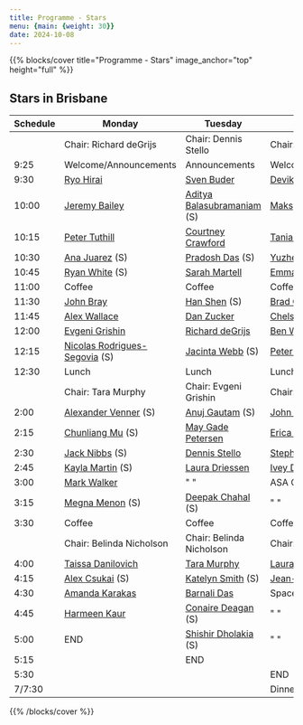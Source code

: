 ```yaml
---
title: Programme - Stars
menu: {main: {weight: 30}}
date: 2024-10-08
---
```


{{% blocks/cover title="Programme - Stars" image_anchor="top" height="full" %}}

## Stars in Brisbane

| Schedule | Monday | Tuesday | Wednesday |
| -------- | ---------------- | ---------------- | ---------------- |
| | Chair: Richard deGrijs | Chair: Dennis Stello | Chair: Barnali Das |
| 9:25 | Welcome/Announcements | Announcements | Welcome/Announcements |
| 9:30 | [Ryo Hirai](speakers/ryosuke-hirai/_index.md) | [Sven Buder](speakers/sven-buder/_index.md) | [Devika Kamath](speakers/devika-kamath/_index.md) |
| 10:00 | [Jeremy Bailey](speakers/jeremy-bailey/_index.md) | [Aditya Balasubramaniam](speakers/adithya-balasubramaniam/_index.md) (S) | [Maksym Mohorian](speakers/maksym-mohorian/_index.md) (S) |
| 10:15 | [Peter Tuthill](speakers/peter-tuthill/_index.md) | [Courtney Crawford](speakers/courtney-crawford/_index.md) | [Tania Ahmed](speakers/tania-ahmed/_index.md) (S) |
| 10:30 | [Ana Juarez](speakers/ana-lourdes-juarez-garcia/_index.md) (S) | [Pradosh Das](speakers/pradosh-das/_index.md) (S) | [Yuzhe Song](speakers/yuzhe-song/_index.md) |
| 10:45 | [Ryan White](speakers/ryan-white/_index.md) (S) | [Sarah Martell](speakers/sarah-martell/_index.md) | [Emma Brown](speakers/emma-brown/_index.md) (*) |
| 11:00 | Coffee | Coffee | Coffee |
| 11:30 | [John Bray](speakers/john-bray/_index.md) | [Han Shen](speakers/han-shen/_index.md) (S) | [Brad Carter](speakers/brad-carter/_index.md) |
| 11:45 | [Alex Wallace](speakers/alex-wallace/_index.md) | [Dan Zucker](speakers/daniel-zucker/_index.md) | [Chelsea Huang](speakers/chelsea-huang/_index.md) |
| 12:00 | [Evgeni Grishin](speakers/evgeni-grishin/_index.md) | [Richard deGrijs](speakers/richard-de-grijs/_index.md) | [Ben Wilcock](speakers/ben-wilcock/_index.md) |
| 12:15 | [Nicolas Rodrigues-Segovia](speakers/nicolas-rodriguez-segovia/_index.md) (S) | [Jacinta Webb](speakers/jacinta-webb/_index.md) (S) | [Peter Tuthill](speakers/peter-tuthill/_index.md) |
| 12:30 | Lunch | Lunch | Lunch |
| | Chair: Tara Murphy | Chair: Evgeni Grishin | Chair: Taissa Danilovich |
| 2:00 | [Alexander Venner](speakers/alexander-venner/_index.md) (S) | [Anuj Gautam](speakers/anuj-gautam/_index.md) (S) | [John Bray](speakers/john-bray2/_index.md) |
| 2:15 | [Chunliang Mu](speakers/chunliang-mu/_index.md) (S) | [May Gade Petersen](speakers/may-gade-pedersen/_index.md) | [Erica Thygesen](speakers/erica-thygesen/_index.md) (S) |
| 2:30 | [Jack Nibbs](speakers/jack-nibbs/_index.md) (S) | [Dennis Stello](speakers/dennis-stello/_index.md) | [Stephen Neilson](speakers/stephen-neilson/_index.md) (S) |
| 2:45 | [Kayla Martin](speakers/kayla-martin/_index.md) (S) | [Laura Driessen](speakers/laura-driessen/_index.md) | [Ivey Davis](speakers/ivey-davis/_index.md) (S) |
| 3:00 | [Mark Walker](speakers/mark-walker/_index.md) | " " | ASA Chapter Discussion |
| 3:15 | [Megna Menon](speakers/meghna-menon/_index.md) (S) | [Deepak Chahal](speakers/deepak-chahal/_index.md) (S) | " " |
| 3:30 | Coffee | Coffee | Coffee |
| | Chair: Belinda Nicholson | Chair: Belinda Nicholson | Chair: Belinda Nicholson |
| 4:00 | [Taissa Danilovich](speakers/taissa-danilovich/_index.md) | [Tara Murphy](speakers/tara-murphy/_index.md) | [Laura Venuti](speakers/laura-venuti/_index.md) |
| 4:15 | [Alex Csukai](speakers/alexander-csukai/_index.md) (S) | [Katelyn Smith](speakers/katelyn-smith/_index.md) (S) | [Jean-Philippe Beaulieu](speakers/jean-philippe-beaulieu/_index.md) |
| 4:30 | [Amanda Karakas](speakers/amanda-karakas/_index.md) | [Barnali Das](speakers/barnali-das/_index.md) | Space panel discussion |
| 4:45 | [Harmeen Kaur](speakers/harmeen-kaur/_index.md) | [Conaire Deagan](speakers/conaire-deagan/_index.md) (S) | " " |
| 5:00 | END | [Shishir Dholakia](speakers/shishir-dholakia/_index.md) (S) | " "|
| 5:15 | | END | |
| 5:30 | | | END |
| 7/7:30 | | | Dinner |

{{% /blocks/cover %}}